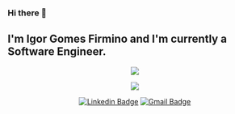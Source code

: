 ### Hi there 👋

## I'm Igor Gomes Firmino and I'm currently a Software Engineer. 

<p align="center">
  <img align="center" src="https://github-readme-stats.vercel.app/api?username=igorgms&show_icons=true&theme=dark"> 
</p>

<p align="center">
  <img align="center" src="https://github-readme-stats.vercel.app/api/top-langs/?username=igorgms&layout=compact&theme=dark"> 
</p>

<p align="center">
<a href="https://www.linkedin.com/in/igorgomes8/" target="blank"><img alt="Linkedin Badge" src="https://img.shields.io/badge/-Igor%20Gomes%20Firmino-00BFFF?style=flat-square&logo=Linkedin&logoColor=white&link=https://www.linkedin.com/in/igorgomes8/"/></a>
<a href="igorgmsf@gmail.com" target="blank"><img alt="Gmail Badge" src="https://img.shields.io/badge/-igorgmsf@gmail.com-DC143C?style=flat-square&logo=Gmail&logoColor=white&link=mailto:muttiyuri@gmail.com"/></a>
</p>

<!--
**igorgms/igorgms** is a ✨ _special_ ✨ repository because its `README.md` (this file) appears on your GitHub profile.

Here are some ideas to get you started:

- 🔭 I’m currently working on ...
- 🌱 I’m currently learning ...
- 👯 I’m looking to collaborate on ...
- 🤔 I’m looking for help with ...
- 💬 Ask me about ...
- 📫 How to reach me: ...
- 😄 Pronouns: ...
- ⚡ Fun fact: ...
-->

